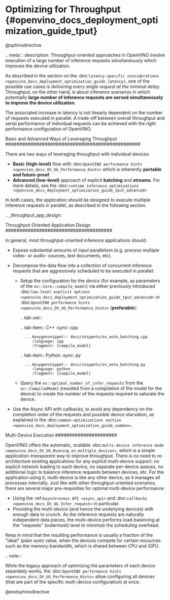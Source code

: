 # Optimizing for Throughput {#openvino_docs_deployment_optimization_guide_tput}

@sphinxdirective

.. meta::
   :description: Throughput-oriented approaches in OpenVINO involve 
                 execution of a large number of inference requests 
                 simultaneously which improves the device utilization.


As described in the section on the :doc:`latency-specific considerations <openvino_docs_deployment_optimization_guide_latency>`, one of the possible use cases is *delivering every single request at the minimal delay*.
Throughput, on the other hand, is about inference scenarios in which potentially **large number of inference requests are served simultaneously to improve the device utilization**.

The associated increase in latency is not linearly dependent on the number of requests executed in parallel.
A trade-off between overall throughput and serial performance of individual requests can be achieved with the right performance configuration of OpenVINO.

Basic and Advanced Ways of Leveraging Throughput
################################################

There are two ways of leveraging throughput with individual devices:

* **Basic (high-level)** flow with :doc:`OpenVINO performance hints <openvino_docs_OV_UG_Performance_Hints>` which is inherently **portable and future-proof**.
* **Advanced (low-level)** approach of explicit  **batching** and **streams**. For more details, see the :doc:`runtime inference optimizations <openvino_docs_deployment_optimization_guide_tput_advanced>`

In both cases, the application should be designed to execute multiple inference requests in parallel, as described in the following section.

.. _throughput_app_design:

Throughput-Oriented Application Design
######################################

In general, most throughput-oriented inference applications should:

* Expose substantial amounts of *input* parallelism (e.g. process multiple video- or audio- sources, text documents, etc).
* Decompose the data flow into a collection of concurrent inference requests that are aggressively scheduled to be executed in parallel:

  * Setup the configuration for the *device* (for example, as parameters of the ``ov::Core::compile_model``) via either previously introduced :doc:`low-level explicit options <openvino_docs_deployment_optimization_guide_tput_advanced>` or :doc:`OpenVINO performance hints <openvino_docs_OV_UG_Performance_Hints>` (**preferable**):
    
    .. tab-set::
    
       .. tab-item:: C++
          :sync: cpp
    
          .. doxygensnippet:: docs/snippets/ov_auto_batching.cpp
             :language: cpp
             :fragment: [compile_model]
    
       .. tab-item:: Python
          :sync: py
    
          .. doxygensnippet:: docs/snippets/ov_auto_batching.py
             :language: python
             :fragment: [compile_model]


  * Query the ``ov::optimal_number_of_infer_requests`` from the ``ov::CompiledModel`` (resulted from a compilation of the model for the device) to create the number of the requests required to saturate the device.

* Use the Async API with callbacks, to avoid any dependency on the completion order of the requests and possible device starvation, as explained in the :doc:`common-optimizations section <openvino_docs_deployment_optimization_guide_common>`.

Multi-Device Execution
######################

OpenVINO offers the automatic, scalable :doc:`multi-device inference mode <openvino_docs_OV_UG_Running_on_multiple_devices>`, which is a simple *application-transparent* way to improve throughput. There is no need to re-architecture existing applications for any explicit multi-device support: no explicit network loading to each device, no separate per-device queues, no additional logic to balance inference requests between devices, etc. For the application using it, multi-device is like any other device, as it manages all processes internally.
Just like with other throughput-oriented scenarios, there are several major pre-requisites for optimal multi-device performance:

* Using the :ref:`Asynchronous API <async_api>` and :doc:`callbacks <openvino_docs_OV_UG_Infer_request>` in particular.
* Providing the multi-device (and hence the underlying devices) with enough data to crunch. As the inference requests are naturally independent data pieces, the multi-device performs load-balancing at the "requests" (outermost) level to minimize the scheduling overhead.

Keep in mind that the resulting performance is usually a fraction of the "ideal" (plain sum) value, when the devices compete for certain resources such as the memory-bandwidth, which is shared between CPU and iGPU.

.. note::

   While the legacy approach of optimizing the parameters of each device separately works, the :doc:`OpenVINO performance hints <openvino_docs_OV_UG_Performance_Hints>` allow configuring all devices (that are part of the specific multi-device configuration) at once.

@endsphinxdirective
